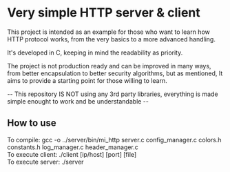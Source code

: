 # Very simple HTTP server & client
This project is intended as an example for those who want to learn how HTTP protocol works, from the very basics to a more advanced handling.  
  
It's developed in C, keeping in mind the readability as priority.  
  
The project is not production ready and can be improved in many ways, from better encapsulation to better security algorithms, but as mentioned, It aims to provide a starting point for those willing to learn.  

-- This repository IS NOT using any 3rd party libraries, everything is made simple enought to work and be understandable --
  
  
## How to use

To compile: gcc -o ../server/bin/mi_http server.c config_manager.c colors.h constants.h log_manager.c header_manager.c   
To execute client: ./client [ip/host] [port] [file]   
To execute server: ./server  
